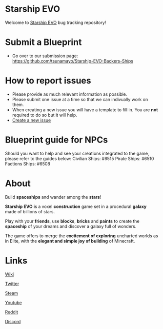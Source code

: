 # Starship EVO

Welcome to [Starship EVO](https://www.skywanderersgame.com/) bug tracking repository!

# Submit a Blueprint
- Go over to our submission page: https://github.com/tsunamayo/Starship-EVO-Backers-Ships

# How to report issues

- Please provide as much relevant information as possible.
- Please submit one issue at a time so that we can indivually work on them.
- When creating a new issue you will have a template to fill in. You are **not** required to do so but it will help.
- [Create a new issue](https://github.com/tsunamayo/Skywanderers/issues/new)

# Blueprint guide for NPCs
Should you want to help and see your creations integrated to the game, please refer to the guides below:
Civilian Ships: #6515
Pirate Ships: #6510
Factions Ships: #6508


# About

Build **spaceships** and wander among the **stars**!

**Starship EVO** is a voxel **construction** game set in a procedural **galaxy** made of billions of stars.

Play with your **friends**, use **blocks**, **bricks** and **paints** to create the **spaceship** of your dreams and discover a galaxy full of wonders.

The game offers to merge the **excitement of exploring** uncharted worlds as in Elite, with the **elegant and simple joy of building** of Minecraft.

# Links

[Wiki](https://starshipevo.fandom.com/wiki/Starship_EVO_Wiki)

[Twitter](https://twitter.com/TransNeonOrange)

[Steam](https://store.steampowered.com/app/711980/Starship_EVO/)

[Youtube](https://www.youtube.com/channel/UCITNnomMkqQv1aNi_8dxVBQ)

[Reddit](https://www.reddit.com/r/StarshipEVO/)

[Discord](https://discord.gg/starshipevo)
